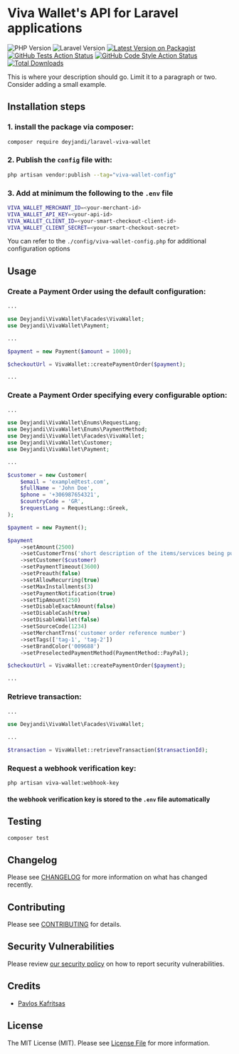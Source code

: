 
# Viva Wallet's API for Laravel applications

![PHP Version](https://img.shields.io/packagist/php-v/deyjandi/laravel-viva-wallet)
![Laravel Version](https://img.shields.io/badge/laravel-%3E%3D8-red)
[![Latest Version on Packagist](https://img.shields.io/packagist/v/deyjandi/laravel-viva-wallet.svg?style=flat-square)](https://packagist.org/packages/deyjandi/laravel-viva-wallet)
[![GitHub Tests Action Status](https://img.shields.io/github/workflow/status/deyjandi/laravel-viva-wallet/run-tests?label=tests)](https://github.com/deyjandi/laravel-viva-wallet/actions?query=workflow%3Arun-tests+branch%3Amain)
[![GitHub Code Style Action Status](https://img.shields.io/github/workflow/status/deyjandi/laravel-viva-wallet/Check%20&%20fix%20styling?label=code%20style)](https://github.com/deyjandi/laravel-viva-wallet/actions?query=workflow%3A"Check+%26+fix+styling"+branch%3Amain)
[![Total Downloads](https://img.shields.io/packagist/dt/deyjandi/laravel-viva-wallet.svg?style=flat-square)](https://packagist.org/packages/deyjandi/laravel-viva-wallet)

This is where your description should go. Limit it to a paragraph or two. Consider adding a small example.


## Installation steps

### 1. install the package via composer:

```bash
composer require deyjandi/laravel-viva-wallet
```

### 2. Publish the `config` file with:

```bash
php artisan vendor:publish --tag="viva-wallet-config"
```

### 3. Add at minimum the following to the `.env` file
```bash
VIVA_WALLET_MERCHANT_ID=<your-merchant-id>
VIVA_WALLET_API_KEY=<your-api-id>
VIVA_WALLET_CLIENT_ID=<your-smart-checkout-client-id>
VIVA_WALLET_CLIENT_SECRET=<your-smart-checkout-secret>
```
You can refer to the `./config/viva-wallet-config.php` for additional configuration options

## Usage


### Create a Payment Order using the default configuration:

```php
...

use Deyjandi\VivaWallet\Facades\VivaWallet;
use Deyjandi\VivaWallet\Payment;

...

$payment = new Payment($amount = 1000);

$checkoutUrl = VivaWallet::createPaymentOrder($payment);

...
```

### Create a Payment Order specifying every configurable option:

```php
...

use Deyjandi\VivaWallet\Enums\RequestLang;
use Deyjandi\VivaWallet\Enums\PaymentMethod;
use Deyjandi\VivaWallet\Facades\VivaWallet;
use Deyjandi\VivaWallet\Customer;
use Deyjandi\VivaWallet\Payment;

...

$customer = new Customer(
    $email = 'example@test.com',
    $fullName = 'John Doe',
    $phone = '+306987654321',
    $countryCode = 'GR',
    $requestLang = RequestLang::Greek,
);

$payment = new Payment();

$payment
    ->setAmount(2500)
    ->setCustomerTrns('short description of the items/services being purchased')
    ->setCustomer($customer)
    ->setPaymentTimeout(3600)
    ->setPreauth(false)
    ->setAllowRecurring(true)
    ->setMaxInstallments(3)
    ->setPaymentNotification(true)
    ->setTipAmount(250)
    ->setDisableExactAmount(false)
    ->setDisableCash(true)
    ->setDisableWallet(false)
    ->setSourceCode(1234)
    ->setMerchantTrns('customer order reference number')
    ->setTags(['tag-1', 'tag-2'])
    ->setBrandColor('009688')
    ->setPreselectedPaymentMethod(PaymentMethod::PayPal);

$checkoutUrl = VivaWallet::createPaymentOrder($payment);

...
```


### Retrieve transaction:

```php
...

use Deyjandi\VivaWallet\Facades\VivaWallet;

...

$transaction = VivaWallet::retrieveTransaction($transactionId);

```

### Request a webhook verification key:

```zsh
php artisan viva-wallet:webhook-key
```
#### the webhook verification key is stored to the `.env` file automatically


## Testing

```bash
composer test
```

## Changelog

Please see [CHANGELOG](CHANGELOG.md) for more information on what has changed recently.

## Contributing

Please see [CONTRIBUTING](.github/CONTRIBUTING.md) for details.

## Security Vulnerabilities

Please review [our security policy](../../security/policy) on how to report security vulnerabilities.

## Credits

- [Pavlos Kafritsas](https://github.com/Deyjandi)

## License

The MIT License (MIT). Please see [License File](LICENSE.md) for more information.
